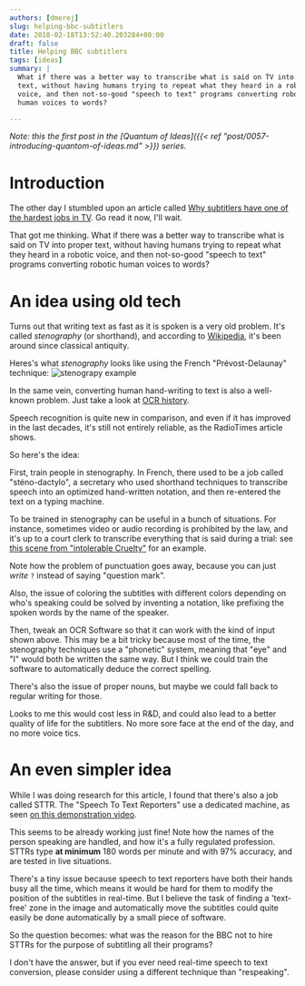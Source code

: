 ```yaml
---
authors: [dmerej]
slug: helping-bbc-subtitlers
date: 2018-02-18T13:52:40.203284+00:00
draft: false
title: Helping BBC subtitlers
tags: [ideas]
summary: |
  What if there was a better way to transcribe what is said on TV into proper
  text, without having humans trying to repeat what they heard in a robotic
  voice, and then not-so-good "speech to text" programs converting robotic
  human voices to words?

---
```


_Note: this the first post in the [Quantum of Ideas]({{< ref "post/0057-introducing-quantom-of-ideas.md" >}}) series._

# Introduction

The other day I stumbled upon an article called [Why subtitlers have one of the hardest jobs in TV](http://www.radiotimes.com/news/tv/2018-01-24/how-do-tv-subtitles-work/). Go read it now, I'll wait.

That got me thinking. What if there was a better way to transcribe what is said on TV into proper text, without having humans trying to repeat what they heard in a robotic voice, and then not-so-good "speech to text" programs converting robotic human voices to words?

<!--more-->

# An idea using old tech

Turns out that writing text as fast as it is spoken is a very old problem. It's called *stenography* (or shorthand), and according to [Wikipedia](https://en.wikipedia.org/wiki/Shorthand), it's been around since classical antiquity.

Heres's what *stenography* looks like using the French "Prévost-Delaunay" technique:
![stenograpy example](/pics/steno.png)

In the same vein, converting human hand-writing to text is also a well-known problem. Just take a look at [OCR history](https://en.wikipedia.org/wiki/Timeline_of_optical_character_recognition).

Speech recognition is quite new in comparison, and even if it has improved in the last decades, it's still not entirely reliable, as the RadioTimes article shows.

So here's the idea:

First, train people in stenography. In French, there used to be a job called "sténo-dactylo", a secretary who used shorthand techniques to transcribe speech into an optimized hand-written notation, and then re-entered the text on a typing machine.

To be trained in stenography can be useful in a bunch of situations. For instance, sometimes video or audio recording is prohibited by the law, and it's up to a court clerk to transcribe everything that is said during a trial: see [this scene from "intolerable Cruelty"](https://www.youtube.com/watch?v=BxQMT4R51Dk) for an example.

Note how the problem of punctuation goes away, because you can just *write* `?` instead of saying "question mark".

Also, the issue of coloring the subtitles with different colors depending on who's speaking could be solved by inventing a notation, like prefixing the spoken words by the name of the speaker.

Then, tweak an OCR Software so that it can work with the kind of input shown above. This may be a bit tricky because most of the time, the stenography techniques use a "phonetic" system, meaning that "eye" and "I" would both be written the same way. But I think we could train the software to automatically deduce the correct spelling.

There's also the issue of proper nouns, but maybe we could fall back to regular writing for those.

Looks to me this would cost less in R&D, and could also lead to a better quality of life for the subtitlers. No more sore face at the end of the day, and no more voice tics.


# An even simpler idea

While I was doing research for this article, I found that there's also a job called STTR. The "Speech To Text Reporters" use a dedicated machine, as seen [on this demonstration video](https://www.youtube.com/watch?v=egLLsM9wN50).

This seems to be already working just fine! Note how the names of the person speaking are handled, and how it's a fully regulated profession. STTRs type **at minimum** 180 words per minute and with 97% accuracy, and are tested in live situations.

There's a tiny issue because speech to text reporters have both their hands busy all the time, which means it would be hard for them to modify the position of the subtitles in real-time. But I believe the task of finding a 'text-free' zone in the image and automatically move the subtitles could quite easily be done automatically by a small piece of software.

So the question becomes: what was the reason for the BBC not to hire STTRs for the purpose of subtitling all their programs?

I don't have the answer, but if you ever need real-time speech to text conversion, please consider using a different technique than "respeaking".
